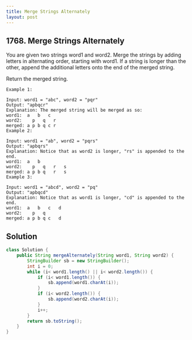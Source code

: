 ```yaml
---
title: Merge Strings Alternately
layout: post
---
```


## 1768. Merge Strings Alternately

You are given two strings word1 and word2. Merge the strings by adding letters in alternating order, starting with word1. If a string is longer than the other, append the additional letters onto the end of the merged string.

Return the merged string.

```
Example 1:

Input: word1 = "abc", word2 = "pqr"
Output: "apbqcr"
Explanation: The merged string will be merged as so:
word1:  a   b   c
word2:    p   q   r
merged: a p b q c r
Example 2:

Input: word1 = "ab", word2 = "pqrs"
Output: "apbqrs"
Explanation: Notice that as word2 is longer, "rs" is appended to the end.
word1:  a   b 
word2:    p   q   r   s
merged: a p b q   r   s
Example 3:

Input: word1 = "abcd", word2 = "pq"
Output: "apbqcd"
Explanation: Notice that as word1 is longer, "cd" is appended to the end.
word1:  a   b   c   d
word2:    p   q 
merged: a p b q c   d
```

## Solution

```java
class Solution {
    public String mergeAlternately(String word1, String word2) {
        StringBuilder sb = new StringBuilder();
        int i = 0;
        while (i< word1.length() || i< word2.length()) {
            if (i< word1.length()) {
                sb.append(word1.charAt(i));
            }
            if (i< word2.length()) {
                sb.append(word2.charAt(i));
            }
            i++;
        }
        return sb.toString();
    }
}
```
